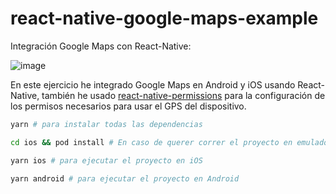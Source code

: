 # react-native-google-maps-example

Integración Google Maps con React-Native:

![image](https://user-images.githubusercontent.com/8765273/222920951-560673c9-9796-48d7-a6c2-fa3560c50f95.png)

En este ejercicio he integrado Google Maps en Android y iOS usando React-Native, también he usado [react-native-permissions](https://www.npmjs.com/package/react-native-permissions) para la configuración de los permisos necesarios para usar el GPS del dispositivo.

```bash
yarn # para instalar todas las dependencias

cd ios && pod install # En caso de querer correr el proyecto en emulador IOS, necesitamos instalar las dependencias para iOS

yarn ios # para ejecutar el proyecto en iOS

yarn android # para ejecutar el proyecto en Android
```
